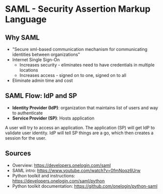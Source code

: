 # SAML - Security Assertion Markup Language

## Why SAML
* "Secure xml-based communication mechanism for communicating identities between organizations"
* Internet Single Sign-On
    * Increases security - eliminates need to have credentials in multiple locations
    * Increases access - signed on to one, signed on to all
* Eliminate admin time and cost

## SAML Flow: IdP and SP
* **Identity Provider (IdP)**: organization that maintains list of users and way to authenticate
* **Service Provider (SP)**: Hosts application

A user will try to access an application. The application (SP) will get IdP to validate user identity. IdP will tell SP things are a go, which then creates a session for the user.

## Sources
* Overview: https://developers.onelogin.com/saml
* SAML intro: https://www.youtube.com/watch?v=0fmNoqz6Urw
* Python toolkit and instructions: https://developers.onelogin.com/saml/python
* Python toolkit documentation: https://github.com/onelogin/python-saml
